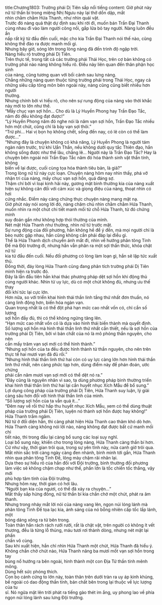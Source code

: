 title:Chương1803: Trường phái Dị Tiên sắp nổi tiếng
content:
Giờ phút này nữ tử thần bí trong miệng Nhị Ngưu này lại thở dồn dập, mắt<br>nhìn chằm chằm Hứa Thanh, như nhìn quái vật.<br>Trước đó nàng quả thật dự định sau khi rời đi, muốn bán Trần Đại Thanh<br>cùng nhau đi vào làm người cõng nồi, gắp lửa bỏ tay người. Nàng luôn đều ẩn<br>nấp rất kỹ từ đầu đến cuối, mặc cho kia Trần Đại Thanh nói thế nào, cũng<br>không thể đào ra được manh mối gì.<br>Nhưng bây giờ, sóng lớn trong lòng nàng đã đến trình độ ngập trời.<br>Nàng hiểu rõ trường phái Dị Tiên.<br>Trên thực tế, trong tất cả các trường phái Thái Học, trên cơ bản không có<br>trường phái nào nàng không hiểu rõ. Điều này liên quan đến thân phận học sinh<br>của nàng, cũng tương quan với bối cảnh sau lưng nàng.<br>Chẳng những nàng quen thuộc từng trường phái trong Thái Học, ngay cả<br>những siêu cấp tông môn bên ngoài này, nàng cũng cũng biết nhiều hơn người<br>thường.<br>Nhưng chính bởi vì hiểu rõ, cho nên sự rung động của nàng vào thời khắc<br>này mới to lớn như thế.<br>“Mấy chục vạn sợi hồn… Cho dù là Lý Huyền Phong hay Trần Đạo Tắc,<br>năm đó đều không đạt được!”<br>“Lý Huyền Phong năm đó nghe nói là năm vạn sợi hồn, Trần Đạo Tắc nhiều<br>hơn một chút, cũng chỉ là bảy vạn sợi thôi.”<br>“Trừ phi… Hai vị bọn họ không chết, sống đến nay, có lẽ còn có thể làm<br>được…”<br>“Nhưng đây là chuyện không có khả năng, Lý Huyền Phong là người tám<br>ngàn năm trước, trừ khi Uẩn Thần, nếu không dưới quy tắc Thiên đạo, hắn<br>không sống được như thế lâu, chẳng lẽ… Người này là Trần Đạo Tắc? Hay là<br>chuyện bên ngoài nói Trần Đạo Tắc năm đó hóa thành sinh vật thần tính, không<br>biến về lại được, cuối cùng tọa hóa thành tiêu bản, là giả?”<br>Trong lòng nữ tử này cực loạn. Chuyện nàng hôm nay nhìn thấy, phá vỡ<br>nhận tri của nàng, mấy chục vạn sợi hồn, quá đáng sợ.<br>Thậm chí bởi vì loại kinh hãi này, gương mặt bình thường kia của nàng xuất<br>hiện sự không cân đối với cảm xúc và giọng điệu của nàng, thoạt nhìn có hơi<br>cứng nhắc. Điểm này càng chứng thực chuyện nàng mang mặt nạ.<br>Giờ phút này nói xong lời đó, nàng chăm chú nhìn chằm chằm Hứa Thanh,<br>muốn nhìn ra một chút chi tiết manh mối từ chỗ Hứa Thanh, từ đó chứng minh<br>suy đoán gần như không hợp thói thường của mình.<br>Nét mặt Hứa Thanh như thường, nhìn nữ tử trước mặt.<br>Sự rung động của đối phương, hắn không hề để ý đến, mà mọi người chỉ là<br>bèo nước gặp nhau, hắn cũng không cần phải đáp lại điều gì.<br>Thế là Hứa Thanh dịch chuyển ánh mắt đi, nhìn về hướng phân tông Tinh<br>Đế mà Đội trưởng đi, nhưng hắn vẫn phân ra một sợi thần thức, khóa chặt nữ tử<br>kia từ đầu đến cuối. Nếu đối phương có lòng làm loạn gì, hắn sẽ lập tức xuất<br>thủ.<br>Đồng thời, đáy lòng Hứa Thanh cũng đang phân tích trường phái Dị Tiên<br>mình hiện ra trước đó.<br>Đây là lần đầu tiên hắn khai thác phương pháp dệt sợi hồn khi động thủ<br>cùng người khác. Nhìn từ uy lực, dù có một chút không đủ, nhưng ưu thế thay<br>đổi khí tức lại cực lớn.<br>Hơn nữa, so với triển khai hình thái thần linh tầng thứ nhất đơn thuần, nó<br>càng linh động hơn, biến hóa ngàn vạn.<br>Quan trọng nhất là có thể đột phá hạn mức cao nhất vốn có, chỉ cần số lượng<br>sợi hồn đầy đủ, thì có thể không ngừng tăng lên.<br>“Hạn mức cao nhất vốn có là dựa vào hình thái biến thành mà quyết định.<br>Số lượng sợi hồn mà hình thái thần linh thứ nhất cần thiết, nếu là sợi hồn của<br>trường phái Dị Tiên, bởi vì bản chất của nó là mô phỏng thần nguyên, cho nên<br>cần mấy trăm vạn sợi mới có thể hình thành.”<br>“Nhưng sợi hồn của ta đều được hình thành từ thần nguyên, cho nên trên<br>thực tế hai mươi vạn đã đủ rồi.”<br>“Nhưng hình thái thần linh thứ hai còn có uy lực càng lớn hơn hình thái thần<br>linh thứ nhất, nên càng phức tạp hơn, dùng điểm này để phán đoán, ước chừng<br>phải cần năm mươi vạn sợi mới có thể dệt nó ra.”<br>“Đây cũng là nguyên nhân vì sao, ta dùng phương pháp bình thường triển<br>khai hình thái thần linh thứ hai lại cần huyết nhục Xích Mẫu để bổ sung.”<br>Lợi dụng công pháp của trường phái Dị Tiên, Hứa Thanh suy luận, lý giải<br>càng sâu hơn đối với hình thái thần linh của mình.<br>“Số lượng sợi hồn của ta vẫn quá ít…”<br>“Đêm nay về rồi thử hấp thu huyết nhục Xích Mẫu, xem có thể dùng thuật<br>pháp của trường phái Dị Tiên, luyện nó thành sợi hồn được hay không!”<br>Hứa Thanh trầm ngâm.<br>Nữ tử ở đối diện hắn, thì càng phát hiện Hứa Thanh cao thâm khó dò hơn.<br>Hứa Thanh càng không nói lời nào, nàng không đạt được bất cứ manh mối chi<br>tiết nào, thì trong đầu lại càng bổ sung các loại suy nghĩ.<br>Loại bổ sung này, khiến cho trong lòng nàng, Hứa Thanh càng thần bí hơn.<br>Cứ như vậy, thời gian trôi qua, trong sự yên tĩnh này, nửa canh giờ trôi qua.<br>Mắt nhìn sắc trời càng ngày càng đen nhánh, bình minh tới gần, Hứa Thanh<br>nhìn qua phân tông Tinh Đế, lông mày chậm rãi nhăn lại.<br>Dựa theo sự hiểu rõ của hắn đối với Đội trưởng, bình thường đối phương<br>làm việc sẽ không chậm chạp như thế, phần lớn là tốc chiến tốc thắng, vậy mới<br>phù hợp tâm tính của Đội trưởng.<br>Nhưng hôm nay, thời gian có hơi lâu.<br>“Người bạn kia của ngươi, có thể đã xảy ra chuyện…”<br>Mắt thấy sắp hừng đông, nữ tử thần bí kia chần chờ một chút, phát ra âm<br>thanh.<br>Nhưng trong nháy mắt lời nói của nàng vang lên, ngọn núi lóng lánh mà<br>phân tông Tinh Đế tọa lạc kia, ánh sáng của nó bỗng nhiên cấp tốc lấp lánh, một<br>bóng dáng xông ra từ bên trong.<br>Toàn thân hắn rách rách rưới rưới, rất là chật vật, trên người có không ít vết<br>thương, đều là từng lỗ thủng, máu tươi rơi thành dòng, nhưng nét mặt lại phấn<br>chấn vô cùng.<br>Sau khi xuất hiện, hắn chỉ nhìn Hứa Thanh một chút, Hứa Thanh đã hiểu ý.<br>Không chần chờ chút nào, Hứa Thanh nâng ba mươi mốt vạn sợi hồn trong tay<br>bùng nổ hướng ra bên ngoài, hình thành một con Địa Tử thần tính mênh mông.<br>Dùng hết sức phóng thích.<br>Con bọ cánh cứng to lớn này, toàn thân trên dưới tràn ra uy áp kinh khủng,<br>bề ngoài có dao động thần tính, bản chất bên trong lại thuộc về lực lượng của tu<br>sĩ. Nó ngửa mặt lên trời phát ra tiếng gào thét im ắng, uy phong lao về phía<br>ngọn núi lóng lánh sau lưng Đội trưởng.
